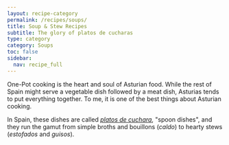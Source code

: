 ```yaml
---
layout: recipe-category
permalink: /recipes/soups/
title: Soup & Stew Recipes 
subtitle: The glory of platos de cucharas
type: category
category: Soups
toc: false
sidebar:
  nav: recipe_full
---
```

One-Pot cooking is the heart and soul of Asturian food. While the rest of Spain might serve a vegetable dish followed by a meat dish, Asturias tends to put everything together. To me, it is one of the best things about Asturian cooking.

In Spain, these dishes are called *[platos de cuchara](/culture/primer/platos-de-cuhcara.html)*, "spoon dishes", and they run the gamut from simple broths and bouillons (*caldo*) to hearty stews (*estofados* and *guisos*).